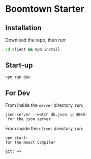 # Boomtown Starter

## Installation

Download the repo, then run:

```bash
cd client && npm install
```

## Start-up

```bash
npm run dev
```

## For Dev

From inside the `server` directory, run:

```
json-server --watch db.json -p 4000:
 for the json server
```

From inside the `client` directory, run:

```
npm start:
for the React Compiler

git: =>
```
